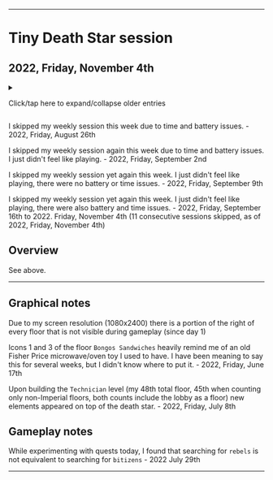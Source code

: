 
***

# Tiny Death Star session

## 2022, Friday, November 4th

<!-- I had a normal length session today, doing some elevator trips, restocking, and working on some difficult assignments (assignments that take a very long time to complete, for me, this means 4 weeks or longer) I finished 1 assignment today, but also felt like the game isn't giving me money for the time I was away. I will have to check previous screenshots. !-->

<details><summary><p>Click/tap here to expand/collapse older entries</p></summary>

I had a very long session again today. I made lots of progress, did elevator trips, restocked, and worked on difficult assignments. I unlocked a 3rd assignment, and it is incredibly difficult. At the current rate, it will take me at least 6 months to finish.

Today, I built a new floor, and also upgraded my elevator, and had an extended session. I upgraded the Mon Cala aquarium twice as well. I did not do any objectives or quests today. - July 16th 2021

I had an extremely long session today,I made lots of progress, did elevator trips, restocked, and worked on difficult assignments. I unlocked a 3rd assignment last week, and it is incredibly difficult. At the current rate, it will take me at least 6 months to finish.

Today, I did several searches, gave 2 bitizens their dream jobs, produced additional stock (more than normal) and produced several materials. - July 23rd 2021

I had an extremely long session today, and made lots of progress. I produced many materials, did collection, restocking, tons of elevator trips, and played for nearly an hour - July 30th 2021

I had an extremely long session again today, and made lots of progress. I produced many materials, did collection, restocking, tons of elevator trips, and played for an hour or more - August 6th 2021

I had an extremely long session yet again today, and made lots of progress. I produced some materials, did collection, restocking, tons of elevator trips, and played for nearly an hour. I used several VIPs today, and earned some imperial bux, and moved in 5 new residents on a new floor. - August 13th 2021

I had an extremely long session yet again today, and made lots of progress. I produced some materials, did collection, restocking, tons of elevator trips, and played for nearly an hour. I used some VIPs today, and earned some imperial bux, and made some progress, although the game crashed once. I began construction on a new residential floor. - August 20th 2021

I had an extremely long session yet again today, and made lots of progress. I produced some materials, did collection, restocking, tons of elevator trips, and played for nearly an hour. I used some VIPs today, and earned some imperial bux, and made some progress. - August 28th 2021

I didn't really feel like playing today, so I just got some progress, wrapped up and quit. - 2021 September 3rd

I had an extremely long session yet again today, and made lots of progress. I produced some materials, did collection, restocking, tons of elevator trips, and played for nearly an hour. I used some VIPs today, and earned some imperial bux, began building a new floor, and made some progress. - 2021 September 10th

I had an extremely long session yet again today, and made lots of progress. I produced some materials, did collection, restocking, tons of elevator trips, and played for nearly an hour. I used many VIPs today, and earned 1 imperial bux. I didn't build any new floors, but my residential floor finished construction and I moved in 5 residents, moved the floor, completed 2 quests, and made some progress. - 2021 September 17th

I had an my longest session to date today, and made lots of progress. I produced several materials, did collection, restocking, tons of elevator trips, and played for over an hour. I used 1 VIP today, and earned 6 imperial bux. I began construction on my +32nd floor, which will be a residential level. I made lots of progress today. - 2021 September 24th

I had a very long session again today, and made lots of progress. I produced some materials, did collection, restocking, tons of elevator trips, and played for nearly an hour. I used a few  VIPs today, and earned 4 imperial bux. I didn't build any new floors, but my residential floor finished construction and I moved in 5 residents, moved the floor, and finished the objective that has taken over a month to complete. I didn't collect the reward though, I am saving that for next week. - 2021 October 1st

<!-- Notes 2021.10.08
tds

goals

Complete all 3 objectives at once
Build all residential floors before building other floor types

!-->

I had a very long session again today, and made lots of progress. I produced some materials, did collection, restocking, tons of elevator trips, and played for nearly an hour. I used a few  VIPs today, and earned several imperial bux. I have decided to continue producing materials and earn more money. I intend to complete all 3 objectives on the same day, but I need several more diplomatic envoys first. I also have a plan to build all residential floor types before building other floor types (the only exception for this rule is imperial floors) - 2021 October 8th

I had a very long session again today, and made some progress. I produced some materials, did collection, restocking, tons of elevator trips, and played for nearly an hour. I used a few  VIPs today, and earned several imperial bux. I have decided to continue producing materials and earn more money. I intend to complete all 3 objectives on the same day, but I need several more diplomatic envoys first. I also have a plan to build all residential floor types before building other floor types (the only exception for this rule is imperial floors) I began construction on a new residential floor today, but the session went slowly, as I was dealing with the common cold during it, along with a lack of sleep. The game glitched out at the very end, and the elevators up button got stuck, and I couldn't get it unstuck without closing the app, so I quit. - 2021 October 15th

I had a very long session again today, and made some progress. I produced some materials, did collection, restocking, tons of elevator trips, and played for nearly an hour. I used a few VIPs today, and earned several imperial bux. I finally completed all 3 objectives on the same day today. I also have a plan to build all residential floor types before building other floor types (the only exception for this rule is imperial floors) I began construction on a new residential floor last week, it finished construction last week/6 days ago, and I moved in 5 new residents today. I now have 100 residents, triple digits. I feared the game glitch that happened last week at the very end, and the elevators up button got stuck, and I couldn't get it unstuck without closing the app. It didn't reoccur today.

I didn't have any Internet at all today. The games currency store has been shut down for years, and I have found that it still attempts to connect, as when I tried to connect, it gave me an error message, rather than looping indefinitely. So it must be tied to some Wi-Fi connection type still, or that is the general message. - 2021 October 22nd

I had a very long session again today, and made some progress. I produced some materials, did collection, restocking, tons of elevator trips, and played for nearly an hour. I used a few VIPs today, and earned a few imperial bux. I was paranoid throughout the session that my progress would be erased, similar to the previous game (Virtual City Playground) and also because it really felt like I began building a new residential floor last week, but it wasn't there today. I have a plan to build all residential floor types before building other floor types (the only exception for this rule is imperial floors) - 2021 October 29th

I had a very long session again today, and made some progress. I produced some materials, did collection, restocking, tons of elevator trips, and played for nearly an hour. I used a few VIPs today, and earned a few imperial bux. I have a plan to build all residential floor types before building other floor types (the only exception for this rule is imperial floors) - 2021 Friday November 5th

I had a very long session again today, and made some progress. I produced some materials, did collection, restocking, tons of elevator trips, and played for nearly an hour. It got a bit tedious near the end. I used a couple VIPs today, and earned a couple imperial bux. I have a plan to build all residential floor types before building other floor types (the only exception for this rule is imperial floors) - 2021 Friday November 12th

I had a very long session again today, and made some progress. I produced some materials, did collection, restocking, tons of elevator trips, and played for nearly an hour. I used a couple VIPs today, and earnedseveral imperial bux. I have a plan to build all residential floor types before building other floor types (the only exception for this rule is imperial floors) I began construction on a new floor today, and confirmed that the level mover can move a floor that is currently under construction. I also completed 1 quest today. - 2021 Friday November 19th

I had a very long session again today, and made some progress. I produced some materials, did collection, restocking, tons of elevator trips, and played for nearly an hour. I used a couple VIPs today, and earned a couple imperial bux. I have a plan to build all residential floor types before building other floor types (the only exception for this rule is imperial floors) I did not begin construction on a new floor today. I also completed 1 quest today. I upgraded the aquarium today, and had a decent time playing. - 2021 Friday November 26th

I had a very long session again today, and made some progress. I produced some materials, did collection, restocking, did tons of elevator trips, and played for about an hour. I used a couple VIPs today, and earned a few imperial bux. I have a plan to build all residential floor types before building other floor types (the only exception for this rule is imperial floors) I did not begin construction on a new floor today. I also upgraded the aquarium today, and had a good time playing. - 2021 Friday, December 3rd

I had a very long session again today, and made some progress. I produced some materials, did collection, restocking, did tons of elevator trips, and played for about an hour. I used a few VIPs today, and earned a few imperial bux. I have a plan to build all residential floor types before building other floor types (the only exception for this rule is imperial floors) I began construction on a new floor today. I also used 2 delivery men VIPs today, before using the first one, I waited 15 minutes, occasionally checking back as I did other things. I had a good time playing. - 2021 Friday, December 10th

I had a very long session again today, and made some progress. I produced some materials, did collection, restocking, did tons of elevator trips, and played for about an hour. I used a few VIPs today, and earned a few imperial bux. I have a plan to build all residential floor types before building other floor types (the only exception for this rule is imperial floors) I did not beinn construction on a new floor today. A new residential floor finished construction, and I moved in 2 residents. I also upgraded my elevator today, and upgraded the Mon Cala Aquarium. I had a good time playing. - 2021 Friday, December 17th

I had a very long session again today, and made some progress. I produced some materials, did collection, restocking, did tons of elevator trips, and played for about an hour. I used a few VIPs today, and earned a few imperial bux. I have a plan to build all residential floor types before building other floor types (the only exception for this rule is imperial floors) I began construction on a new residential floor today. I had a good time playing. - 2021 Friday, December 24th

I had a very long session again today, and made little progress. I produced some materials, did collection, restocking, did tons of elevator trips, and played for about an hour. I used a few VIPs today, and earned a few imperial bux. I have a plan to build all residential floor types before building other floor types (the only exception for this rule is imperial floors) a residential floor finished construction, and I moved in 5 new bitizens. I had a good time playing. - 2021 Friday, December 31st

I had a very long session again today, and made little progress. I produced some materials, did collection, restocking, did tons of elevator trips, and played for about an hour. I used a few VIPs today, and earned a few imperial bux. I have a plan to build all residential floor types before building other floor types (the only exception for this rule is imperial floors) I did not build any new floors today, and I produced few materials. I had a good time playing. - 2022, Friday, January 7th

I had a very long session again today, and made little progress. I produced some materials, did collection, restocking, did tons of elevator trips, and played for about an hour. I used a few VIPs today, and earned a few imperial bux (only 4 bux total) I have a plan to build all residential floor types before building other floor types (the only exception for this rule is imperial floors) I did not build any new floors today, and I produced few materials. I had a good time playing. The game crashed once, as the elevator got stuck. I restarted the game and continued.  - 2022, Friday, January 14th

I had a very long session again today, and made some progress. I produced some materials, did collection, restocking, did tons of elevator trips, and played for about an hour. I used a few VIPs today, and earned several imperial bux. I have a plan to build all residential floor types before building other floor types (the only exception for this rule is imperial floors) I began construction on 1 new residential floor today, and moved it down. It is my 25th residential level. I also unlocked 2 characters in the character index, and I produced few materials. I had a good time playing. The game did not crash this week. - 2022, Friday, January 21st

I had a very long session again today, and made some progress. I produced some materials, did collection, restocking, did tons of elevator trips, and played for about an hour. I used a few VIPs today, and earned a few imperial bux. I have a plan to build all residential floor types before building other floor types (the only exception for this rule is imperial floors) I moved in 5 new residents today, and moved my Rebos Karaeoke to the recreational level, to complete a quest, and also because my tower needed sorting. I used the upgrader VIP twice on the Duct repair floor, raising it to level 4, and I also produced some materials. I had a good time playing. The game did not crash this week. - 2022, Friday, January 28th

I had a very long session again today, and made some progress. I produced some materials, did collection, restocking, did tons of elevator trips, and played for about an hour. I used a couple VIPs today, and earned a few imperial bux. I have a plan to build all residential floor types before building other floor types (the only exception for this rule is imperial floors) I did not move in any new residents or build any new floors today. I had a good time playing again this week. The game did not crash again this week. - 2022, Friday, February 4th

I had a very long session again today, and made some progress. I produced some materials, did collection, restocking, did tons of elevator trips, and played for about an hour. I used a couple VIPs today, and earned a few imperial bux. I have a plan to build all residential floor types before building other floor types (the only exception for this rule is imperial floors) I did not move in any new residents or build any new floors today, but I got really close to building a new floor. I got to see both Chewbacca cutscenes today for the first time, they are harder to capture via screenshots compared to the Luke Skywalker cutscenes. I had a good time playing again this week. The game did not crash again this week. - 2022, Friday, February 11th

I had a very long session again today, and made some progress. I produced some materials, did collection, restocking, did tons of elevator trips, and played for about an hour. I used a couple of VIPs today, and earned a few imperial bux. I have a plan to build all residential floor types before building other floor types (the only exception for this rule is imperial floors) I did not move in any new residents today, but began building a new residential floor. I also unlocked a new species today. I had a good time playing again this week. The game did not crash again this week. - 2022, Friday, February 18th

I had a very long session again today, and made some progress. I produced some materials, did collection, restocking, did tons of elevator trips, and played for about an hour. I used a couple of VIPs today, and earned a few imperial bux. I have a plan to build all residential floor types before building other floor types (the only exception for this rule is imperial floors) I finished building a new floor today, and filled it with 5 residents today. I also unlocked a new species today. I had a good time playing again this week. I finished the 3 assignments finally. The game did not crash again this week. - 2022, Friday, February 25th

<!-- Notes 2022 March 4th
max amount of residential levels for now, food level built instead
lots of spies today
!-->

I had a very long session again today, and made some progress. I produced some materials, did collection, restocking, did tons of elevator trips, and played for about an hour. I used a couple of VIPs today, and earned a few imperial bux. My plan for building all residential floors first failed, as the game says I need to create other floors before continuing, so today I began construction on a new food floor. I received some new assignments today, they are going to take months to complete. I captured lots of spies today. I had a good time playing again this week. The game did not crash again this week. - 2022, Friday, March 4th

<!-- Notes 2022 March 11th
None
!-->

I had a very long session again today, and made some progress. I produced some materials, did collection, restocking, did tons of elevator trips, and played for about an hour. I used a couple of VIPs today, and earned a few imperial bux. My plan for building all residential floors first failed, as the game says I need to create other floors before continuing, so today A new food floor (Bongo Sandwiches) finished construction. I did not build any new floors today. At the end of the session, a deliveryman VIP came, and I waited the last 10 minutes of the comlink construction time out, then used it. I unlocked a few species today. I had a good time playing again this week. The game did not crash again this week. - 2022, Friday, March 11th

<!-- Notes 2022 March 18th
None
!-->

I had a very long session again today, and made some progress. I produced some materials, did collection, restocking, did tons of elevator trips, and played for about an hour. I used a couple of VIPs today, and earned 6 imperial bux. My plan for building all residential floors first failed, as the game says I need to create other floors before continuing. I did not build any new floors today. I had a good time playing again this week. The game did not crash again this week. - 2022, Friday, March 18th

<!-- Notes 2022 March 25th
None
!-->

I had a very long session again today, and made some progress. I produced some materials, did collection, restocking, did tons of elevator trips, and played for about an hour. I used a couple of VIPs today, and earned 3 imperial bux. My plan for building all residential floors first failed, as the game says I need to create other floors before continuing. I began building a new retail floor today. I had a good time playing again this week. The game did not crash again this week. - 2022, Friday, March 25th

I had a very long session again today, and made some progress. I produced some materials, did collection, restocking, did tons of elevator trips, and played for about an hour. I used a couple of VIPs today, and earned several imperial bux. My plan for building all residential floors first failed, as the game says I need to create other floors before continuing. I did not build any new floors this week. I upgraded 1 floor, and I have plans to stock up imperial parts, instead of completing the quests. I had a good time playing again this week. The game did not crash again this week. - 2022, Friday, April 1st

I had a very long session again today, and made some progress. I produced some materials, did collection, restocking, did tons of elevator trips, and played for about an hour. I used a couple of VIPs today, and earned several imperial bux. My plan for building all residential floors first failed, as the game says I need to create other floors before continuing. I did not build any new floors again this week. My strategy for elevator delivery today was: `<32` = Imperial `>31` = Deliver to the desired level. I have plans to stock up imperial parts, instead of completing the quests. I had a good time playing again this week. The game did not crash again this week. - 2022, Friday, April 8th

I had a very long session again today, and made minor progress. I produced some materials, did collection, restocking, did tons of elevator trips, and played for about an hour. I used a couple of VIPs today, and earned a few imperial bux. I did not build any new floors again this week. I have plans to stock up imperial parts, instead of completing the quests. I had a good time playing again this week. The game did not crash yet again this week. - 2022, Friday, April 15th

I had a very short session this week, and made minor progress. I just didn't really feel like playing this week, so the session was over 20 minutes shorter than normal. I produced some materials, did collection, restocking, did some elevator trips, and played for about half an hour. I used a couple of VIPs today, and earned a few imperial bux. I began to build a new floor (service) this week. I have plans to stock up imperial parts, instead of completing the quests. I had a good time playing again this week. The game did not crash yet again this week. - 2022, Friday, April 22nd

I had a short session again this week, and made minor progress. I still felt like playing, just not as much, so the session was over 20 minutes shorter than the previous normal. I produced some materials, did collection, restocking, did some elevator trips, and played for about half an hour. I used 1 VIP today, and earned a few imperial bux. I had a new floor finish construction (Imperial Court) I have plans to stock up imperial parts, instead of completing the quests. I had a good time playing again this week. The game did not crash yet again this week. I do not intend to play on Star Wars day (**May** the **4th** be with you) - 2022, Friday, April 29th

I had a short session again this week, and made minor progress. I still felt like playing, just not as much, so the session was over 20 minutes shorter than the previous normal. I produced some materials, did collection, restocking, did some elevator trips, and played for about half an hour. I used 1 VIP today, and earned 1 imperial bux. I did not build any new floors today. I have plans to stock up imperial parts, instead of completing the quests. I had a good time playing again this week. The game did not crash yet again this week. - 2022, Friday, May 6th

I had a short session again this week, and made minor progress. I still felt like playing, just not as much, so the session was over 20 minutes shorter than the previous normal. I produced some materials, did collection, restocking, did some elevator trips, and played for about half an hour. I didn't use any VIPs today, but I did earn 3 imperial bux. I did not build any new floors today. I have plans to stock up imperial parts, instead of completing the quests. I had a good time playing again, and the game did not crash yet again this week. - 2022, Friday, May 13th

I had a short session again this week, and made minor progress. I still felt like playing, just not as much, so the session was over 20 minutes shorter than the previous normal. I produced some materials, did collection, restocking, did some elevator trips, and played for about half an hour. I took a break during the session to do something as well. I used a couple VIPs today, but I did earn 4 imperial bux. I began construction a new floor today (the floor type is recreation) I have plans to stock up imperial parts, instead of completing the quests. I had a good time playing again, and the game did not crash yet again this week. - 2022, Friday, May 20th

I had a short session again this week, and made minor progress. I still felt like playing, just not as much, so the session was over 20 minutes shorter than the previous normal. I produced some materials, did collection, restocking, did some elevator trips, and played for a little over half an hour. I used a single VIP today, and I also earned 5 imperial bux. A new floor (Pet Emporium) finished construction, and I hired 3 workers. I have plans to stock up imperial parts, instead of completing the quests. I had a good time playing again, and the game did not crash yet again this week. - 2022, Friday, May 27th

I had a short session again this week, and made minor progress. I still felt like playing, just not as much, so the session was over 20 minutes shorter than the previous normal. I produced some materials, did collection, restocking, did some elevator trips, and played for a little over half an hour. I used a few VIPs today, and I also earned 11 imperial bux.. I have plans to stock up imperial parts, instead of completing the quests. I had a good time playing again, and the game did not crash yet again this week. - 2022, Friday, June 3rd

I had a longer session this week, and made minor progress. I didn't feel like playing at first, but enjoyed the session more over time, so todays session was a bit longer. I produced some materials, did collection, restocking, did some elevator trips, and played for a little over half an hour. I used a few VIPs today, and I also earned a few imperial bux. and began construction on the 47th floor (the fifth food level) it will be ready by next weeks session. I have plans to stock up imperial parts, instead of completing the quests. I had a good time playing again, and the game did not crash yet again this week. - 2022, Friday, June 10th

I had a longer session this week, and made minor progress. I purposefully made the session shorter, even though my interest was higher. I had things to do today. I produced some materials, did collection, restocking, did some elevator trips, and played for a little over half an hour. I used 1 VIP today, and I also earned a couple imperial bux. My 47th floor finished construction (Ithorian Food) and I employed 3 bitizens. I completed several quests today. I have plans to stock up imperial parts, instead of completing the quests. I had a good time playing again, and the game did not crash yet again this week. - 2022, Friday, June 17th

I had a longer session this week, and made minor progress. I produced some materials, did collection, restocking, did some elevator trips, and played for a little over half an hour. I used 2 VIPs today, and I also earned a couple imperial bux. My 47th floor finished construction. I completed a couple quests today. I have plans to stock up imperial parts, instead of completing the quests. I had a good time playing again, and the game did not crash yet again this week. - 2022, Friday, June 24th

I had a normal length session this week, and made minor progress. I produced some materials, did collection, restocking, did some elevator trips, and played for a little over half an hour. I used 2 VIPs today, and I also earned 1 imperial bux. My 47th floor finished construction. I have plans to stock up imperial parts, instead of completing the quests. I had a good time playing again, and the game did not crash yet again this week. - 2022, Friday, July 1st

I had a longer session this week, and made minor progress. I produced some materials, did collection, restocking, did some elevator trips, and played for about an hour. I used a few VIPs today, and I also earned several imperial bux. I began construction on a 48th floor (type: service) and now, there are more Star Wars elements on top of the Death Star (including an AT-AT (All Terrain Armored Transport)) I can't figure out if I reached a certain milestone number of floors (48) the specific floor had some special perks, or something else. I have plans to stock up imperial parts, instead of completing the quests. I had an extended session this week. I had a good time playing again, and the game did not crash yet again this week. - 2022, Friday, July 8th

I had a shorter session this week, and made minor progress. I produced some materials, did collection, restocking, did some elevator trips, and played for less than an hour. I used a 1 VIP today, and I also earned a few imperial bux. I would like to make a correction to last weeks observation: what I thought was an AT-AT that appeared on my tower may be something else completely, but I don't know what it is.

Upon hiring bitizens at the new `Technician` level, I was able to put all 3 workers in their dream job, something I am doing for the first time in this game.

I have plans to stock up imperial parts, instead of completing the quests. I had a shorter session this week. I had a good time playing again, and the game did not crash yet again this week. - 2022, Friday, July 15th

I had a much longer session this week, and made minor progress. I produced some materials, did collection, restocking, did some elevator trips, and played for well over an hour. I used a few VIPs today, and I also earned 8 imperial bux. I have plans to stock up imperial parts, instead of completing the quests. I had a good time playing again, and the game did not crash yet again this week. - 2022, Friday, July 22nd

I had a shorter session this week, and made minor progress. I produced some materials, did collection, restocking, did some elevator trips, and played for about an hour. I used a few VIPs today, and I also earned 9 imperial bux. I began building a new floor today (type: `service`) I have plans to stock up imperial parts, instead of completing the quests. I worked on quests later in the session. I had a good time playing again, and the game did not crash yet again this week. - 2022, Friday, July 29th

I skipped my weekly session this week due to time and battery issues. - 2022, Friday, August 5th

I had a very long length session this week, and made minor progress. I produced some materials, did collection, restocking, did some elevator trips, and played for about an hour. I used a couple VIPs today, and I also earned 7 imperial bux. I did not build any new levels today, but a new level finished construction (imperial grocer) and I employed 3 bitizens. I have plans to stock up imperial parts, instead of completing the quests. I had a good time playing again, and the game did not crash yet again this week. - 2022, Friday, August 12th

I had a very long length session this week, and made minor progress. I produced some materials, did collection, restocking, did some elevator trips, and played for about an hour. I used a few VIPs today, and I also earned 5 imperial bux. I did not build any new levels today. At one point in my session, I rapidly completed 3 quests, it was almost like they were lined up for me. I have plans to stock up imperial parts, instead of completing the quests. I had a good time playing again, and the game did not crash yet again this week. - 2022, Friday, August 19th

</details>

I skipped my weekly session this week due to time and battery issues. - 2022, Friday, August 26th

I skipped my weekly session again this week due to time and battery issues. I just didn't feel like playing. - 2022, Friday, September 2nd

I skipped my weekly session yet again this week. I just didn't feel like playing, there were no battery or time issues. - 2022, Friday, September 9th

I skipped my weekly session yet again this week. I just didn't feel like playing, there were also battery and time issues. - 2022, Friday, September 16th to 2022. Friday, November 4th (11 consecutive sessions skipped, as of 2022, Friday, November 4th)

## Overview

See above.

***

## Graphical notes

Due to my screen resolution (1080x2400) there is a portion of the right of every floor that is not visible during gameplay (since day 1)

Icons 1 and 3 of the floor `Bongos Sandwiches` heavily remind me of an old Fisher Price microwave/oven toy I used to have. I have been meaning to say this for several weeks, but I didn't know where to put it. - 2022, Friday, June 17th

Upon building the `Technician` level (my 48th total floor, 45th when counting only non-Imperial floors, both counts include the lobby as a floor) new elements appeared on top of the death star. - 2022, Friday, July 8th 

## Gameplay notes

While experimenting with quests today, I found that searching for `rebels` is not equivalent to searching for `bitizens` - 2022 July 29th

***
